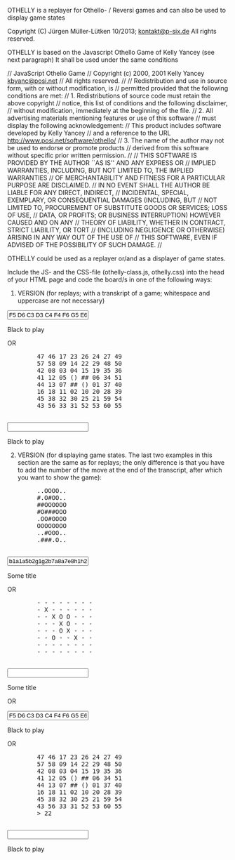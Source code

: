OTHELLY is a replayer for Othello- / Reversi games and can also
be used to display game states

Copyright (C) Jürgen Müller-Lütken 10/2013; <kontakt@p-six.de>
All rights reserved.

OTHELLY is based on the Javascript Othello Game of Kelly Yancey (see next paragraph)
It shall be used under the same conditions

// JavaScript Othello Game
// Copyright (c) 2000, 2001 Kelly Yancey <kbyanc@posi.net>
// All rights reserved.
//
// Redistribution and use in source form, with or without modification, is
// permitted provided that the following conditions are met:
// 1. Redistributions of source code must retain the above copyright
//    notice, this list of conditions and the following disclaimer,
//    without modification, immediately at the beginning of the file.
// 2. All advertising materials mentioning features or use of this software
//    must display the following acknowledgement:
//      This product includes software developed by Kelly Yancey
//    and a reference to the URL http://www.posi.net/software/othello/
// 3. The name of the author may not be used to endorse or promote products
//    derived from this software without specific prior written permission.
//
// THIS SOFTWARE IS PROVIDED BY THE AUTHOR ``AS IS'' AND ANY EXPRESS OR
// IMPLIED WARRANTIES, INCLUDING, BUT NOT LIMITED TO, THE IMPLIED WARRANTIES
// OF MERCHANTABILITY AND FITNESS FOR A PARTICULAR PURPOSE ARE DISCLAIMED.
// IN NO EVENT SHALL THE AUTHOR BE LIABLE FOR ANY DIRECT, INDIRECT,
// INCIDENTAL, SPECIAL, EXEMPLARY, OR CONSEQUENTIAL DAMAGES (INCLUDING, BUT
// NOT LIMITED TO, PROCUREMENT OF SUBSTITUTE GOODS OR SERVICES; LOSS OF USE,
// DATA, OR PROFITS; OR BUSINESS INTERRUPTION) HOWEVER CAUSED AND ON ANY
// THEORY OF LIABILITY, WHETHER IN CONTRACT, STRICT LIABILITY, OR TORT
// (INCLUDING NEGLIGENCE OR OTHERWISE) ARISING IN ANY WAY OUT OF THE USE OF
// THIS SOFTWARE, EVEN IF ADVISED OF THE POSSIBILITY OF SUCH DAMAGE.
//


OTHELLY could be used as a replayer or/and as a displayer of game states.

Include the JS- and the CSS-file (othelly-class.js, othelly.css) into the head of your HTML page
and code the board/s in one of the following ways:

1. VERSION (for replays; with a transkript of a game; whitespace and uppercase are not necessary)

<div class="othello-game">
	<input type="text" class="gameplay" value="F5 D6 C3 D3 C4 F4 F6 G5 E6 D7 E3 C5 F3 E7 H5 E2 C6 D2 C2 G3 F1 E1 D1 G4 F7 H4 H3 C1 B1 B6 H6 B5 E8 D8 C8 G6 B4 A3 C7 F8 G8 F2 A6 G7 A5 A4 A2 B3 H8 H7 G1 G2 B2 A1 H1 B8 A8 H2 B7 A7" />
</div>
<p class="othello-game-title">Black to play</p>

OR

<div class="othello-game">
	<pre class="othello-board-code">
		47 46 17 23 26 24 27 49
		57 58 09 14 22 29 48 50
		42 08 03 04 15 19 35 36
		41 12 05 () ## 06 34 51
		44 13 07 ## () 01 37 40
		16 18 11 02 10 20 28 39
		45 38 32 30 25 21 59 54
		43 56 33 31 52 53 60 55
	</pre>
	<input type="text" class="gameplay" value="" />
</div>
<p class="othello-game-title">Black to play</p>

2. VERSION (for displaying game states. The last two examples in this section are the same as for replays; the only difference is that you have to add the number of the move at the end of the transcript, after which you want to show the game):

<div class="othello-game">
	<pre class="othello-board-code">
		..OOOO..
		#.O#OO..
		##OOOOOO
		#O###OOO
		.OO#OOOO
		OOOOOOOO
		..#OOO..
		.###.O..
	</pre>
	<input type="text" class="gameplay" value="b1a1a5b2g1g2b7a8a7e8h1h2h7g7g8h8" />
</div>
<p class="othello-game-title">Some title</p>

OR

<div class="othello-game">
	<pre class="othello-board-code">
		- - - - - - - -
		- X - - - - - -
		- - X O O - - -
		- - - X O - - -
		- - - O X - - -
		- - O - - X - -
		- - - - - - - -
		- - - - - - - -
	</pre>
	<input type="text" class="gameplay" value="" />
</div>
<p class="othello-game-title">Some title</p>

OR

<div class="othello-game">
	<input type="text" class="gameplay" value="F5 D6 C3 D3 C4 F4 F6 G5 E6 D7 E3 C5 F3 E7 H5 E2 C6 D2 C2 G3 F1 E1 D1 G4 F7 H4 H3 C1 B1 B6 H6 B5 E8 D8 C8 G6 B4 A3 C7 F8 G8 F2 A6 G7 A5 A4 A2 B3 H8 H7 G1 G2 B2 A1 H1 B8 A8 H2 B7 A7 > 4" />
</div>
<p class="othello-game-title">Black to play</p>

OR

<div class="othello-game">
	<pre class="othello-board-code">
		47 46 17 23 26 24 27 49
		57 58 09 14 22 29 48 50
		42 08 03 04 15 19 35 36
		41 12 05 () ## 06 34 51
		44 13 07 ## () 01 37 40
		16 18 11 02 10 20 28 39
		45 38 32 30 25 21 59 54
		43 56 33 31 52 53 60 55
		> 22
	</pre>
	<input type="text" class="gameplay" value="" />
</div>
<p class="othello-game-title">Black to play</p>

